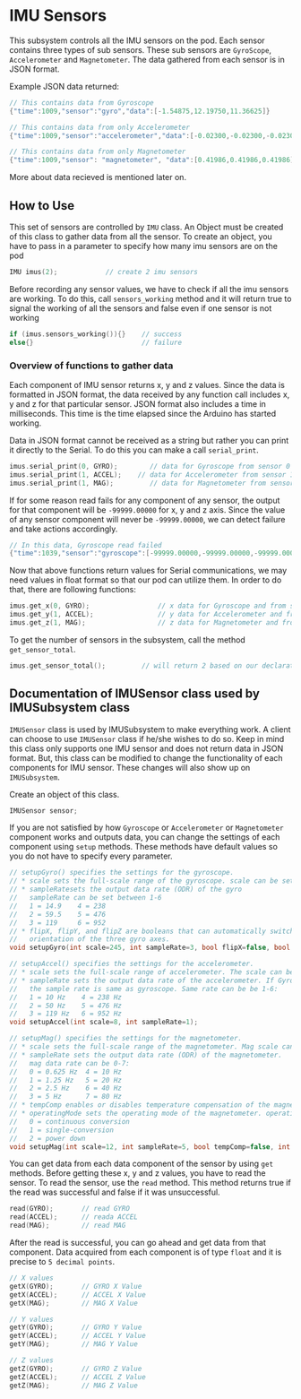 # IMU Sensors

This subsystem controls all the IMU sensors on the pod. Each sensor contains three types of sub sensors.
These sub sensors are `GyroScope`, `Accelerometer` and `Magnetometer`. The data gathered from each sensor is in JSON format.

Example JSON data returned:

```C++
// This contains data from Gyroscope
{"time":1009,"sensor":"gyro","data":[-1.54875,12.19750,11.36625]}

// This contains data from only Accelerometer
{"time":1009,"sensor":"accelerometer","data":[-0.02300,-0.02300,-0.02300]}

// This contains data from only Magnetometer
{"time":1009,"sensor": "magnetometer", "data":[0.41986,0.41986,0.41986]}
```

More about data recieved is mentioned later on.

## How to Use

This set of sensors are controlled by `IMU` class. An Object must be created of this class to gather data from all the sensor. To create an object, you have to pass in a parameter to specify how many imu sensors are on the pod

```C++
IMU imus(2);            // create 2 imu sensors
```

Before recording any sensor values, we have to check if all the imu sensors are working. To do this, call `sensors_working` method and it will return true to signal the working of all the sensors and false even if one sensor is not working

```C++
if (imus.sensors_working()){}    // success
else{}                           // failure
```

### Overview of functions to gather data
Each component of IMU sensor returns x, y and z values. Since the data is formatted in JSON format, the data received by any function call includes x, y and z for that particular sensor. JSON format also includes a time in milliseconds. This time is the time elapsed since the Arduino has started working.

Data in JSON format cannot be received as a string but rather you can print it directly to the Serial. To do this you can make
a call `serial_print`.

```C++
imus.serial_print(0, GYRO);        // data for Gyroscope from sensor 0
imus.serial_print(1, ACCEL);    // data for Accelerometer from sensor 1
imus.serial_print(1, MAG);         // data for Magnetometer from sensor 1
```

If for some reason read fails for any component of any sensor, the output for that component will be `-99999.00000` for x, y and z axis.
Since the value of any sensor component will never be `-99999.00000`, we can detect failure and take actions accordingly.

```C++
// In this data, Gyroscope read failed
{"time":1039,"sensor":"gyroscope":[-99999.00000,-99999.00000,-99999.00000]}
```

Now that above functions return values for Serial communications, we may need values in float format so that our pod can utilize them.
In order to do that, there are following functions:
 
```C++
imus.get_x(0, GYRO);                 // x data for Gyroscope and from sensor 0
imus.get_y(1, ACCEL);                // y data for Accelerometer and from sensor 1
imus.get_z(1, MAG);                  // z data for Magnetometer and from sensor 1
```



To get the number of sensors in the subsystem, call the method `get_sensor_total`. 

```C++
imus.get_sensor_total();         // will return 2 based on our declaration of the object above
```

## Documentation of IMUSensor class used by IMUSubsystem class

`IMUSensor` class is used by IMUSubsystem to make everything work. A client can choose to use `IMUSensor` class if he/she wishes to do so. Keep in mind this class only supports one IMU sensor and does not return data in JSON format. But, this class can be modified to change the functionality of each components for IMU sensor. These changes will also show up on `IMUSubsystem`.

Create an object of this class.

```C++
IMUSensor sensor;
```	

If you are not satisfied by how `Gyroscope` or `Accelerometer` or `Magnetometer` component works and outputs data, you can change  the settings of each component using `setup` methods. These methods have default values so you do not have to specify every parameter.

```C++
// setupGyro() specifies the settings for the gyroscope.
// * scale sets the full-scale range of the gyroscope. scale can be set to either 245, 500, or 2000
// * sampleRatesets the output data rate (ODR) of the gyro
//   sampleRate can be set between 1-6
// 	 1 = 14.9    4 = 238
//   2 = 59.5    5 = 476
//   3 = 119     6 = 952
// * flipX, flipY, and flipZ are booleans that can automatically switch the positive/negative
//   orientation of the three gyro axes.
void setupGyro(int scale=245, int sampleRate=3, bool flipX=false, bool flipY=false, bool flipZ=false);

// setupAccel() specifies the settings for the accelerometer.
// * scale sets the full-scale range of accelerometer. The scale can be 2, 4, 8 or 16
// * sampleRate sets the output data rate of the accelerometer. If Gyroscope is running,
//   the sample rate is same as gyroscope. Same rate can be be 1-6:
//   1 = 10 Hz    4 = 238 Hz
//   2 = 50 Hz    5 = 476 Hz
//   3 = 119 Hz   6 = 952 Hz
void setupAccel(int scale=8, int sampleRate=1);

// setupMag() specifies the settings for the magnetometer.
// * scale sets the full-scale range of the magnetometer. Mag scale can be 4, 8, 12, or 16
// * sampleRate sets the output data rate (ODR) of the magnetometer.
//   mag data rate can be 0-7:
//   0 = 0.625 Hz  4 = 10 Hz
//   1 = 1.25 Hz   5 = 20 Hz
//   2 = 2.5 Hz    6 = 40 Hz
//   3 = 5 Hz      7 = 80 Hz
// * tempComp enables or disables temperature compensation of the magnetometer.
// * operatingMode sets the operating mode of the magnetometer. operatingMode can be 0-2:
//   0 = continuous conversion
//   1 = single-conversion
//   2 = power down
void setupMag(int scale=12, int sampleRate=5, bool tempComp=false, int operatingMode=0);
```

You can get data from each data component of the sensor by using `get` methods. Before getting these x, y and z values, you have to read the sensor.
To read the sensor, use the `read` method. This method returns true if the read was successful and false if it was unsuccessful.

```C++
read(GYRO);       // read GYRO
read(ACCEL);      // reada ACCEL
read(MAG);        // read MAG
```

After the read is successful, you can go ahead and get data from that component. Data acquired from each component is of type `float` and it is precise to `5 decimal points`.

```C++
// X values
getX(GYRO);       // GYRO X Value
getX(ACCEL);      // ACCEL X Value
getX(MAG);        // MAG X Value

// Y values
getY(GYRO);       // GYRO Y Value
getY(ACCEL);      // ACCEL Y Value
getY(MAG);        // MAG Y Value

// Z values
getZ(GYRO);       // GYRO Z Value
getZ(ACCEL);      // ACCEL Z Value
getZ(MAG);        // MAG Z Value
```